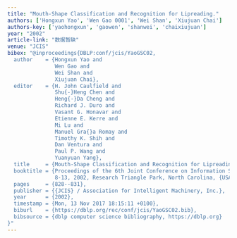 ```yaml
---
title: "Mouth-Shape Classification and Recognition for Lipreading."
authors: ['Hongxun Yao', 'Wen Gao 0001', 'Wei Shan', 'Xiujuan Chai']
authors-key: ['yaohongxun', 'gaowen', 'shanwei', 'chaixiujuan']
year: "2002"
article-link: "数据暂缺"
venue: "JCIS"
bibex: "@inproceedings{DBLP:conf/jcis/YaoGSC02,
  author    = {Hongxun Yao and
               Wen Gao and
               Wei Shan and
               Xiujuan Chai},
  editor    = {H. John Caulfield and
               Shu{-}Heng Chen and
               Heng{-}Da Cheng and
               Richard J. Duro and
               Vasant G. Honavar and
               Etienne E. Kerre and
               Mi Lu and
               Manuel Gra{}a Romay and
               Timothy K. Shih and
               Dan Ventura and
               Paul P. Wang and
               Yuanyuan Yang},
  title     = {Mouth-Shape Classification and Recognition for Lipreading},
  booktitle = {Proceedings of the 6th Joint Conference on Information Science, March
               8-13, 2002, Research Triangle Park, North Carolina, {USA}},
  pages     = {828--831},
  publisher = {{JCIS} / Association for Intelligent Machinery, Inc.},
  year      = {2002},
  timestamp = {Mon, 13 Nov 2017 18:15:11 +0100},
  biburl    = {https://dblp.org/rec/conf/jcis/YaoGSC02.bib},
  bibsource = {dblp computer science bibliography, https://dblp.org}
}"
---
```


